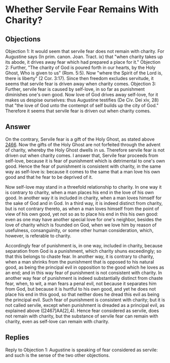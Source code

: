 # Whether Servile Fear Remains With Charity?
## Objections
Objection 1: It would seem that servile fear does not remain with charity. For Augustine says (In prim. canon. Joan. Tract. ix) that "when charity takes up its abode, it drives away fear which had prepared a place for it."
Objection 2: Further, "The charity of God is poured forth in our hearts, by the Holy Ghost, Who is given to us" (Rom. 5:5). Now "where the Spirit of the Lord is, there is liberty" (2 Cor. 3:17). Since then freedom excludes servitude, it seems that servile fear is driven away when charity comes.
Objection 3: Further, servile fear is caused by self-love, in so far as punishment diminishes one's own good. Now love of God drives away self-love, for it makes us despise ourselves: thus Augustine testifies (De Civ. Dei xiv, 28) that "the love of God unto the contempt of self builds up the city of God." Therefore it seems that servile fear is driven out when charity comes.
## Answer
On the contrary, Servile fear is a gift of the Holy Ghost, as stated above [2466](A[4]). Now the gifts of the Holy Ghost are not forfeited through the advent of charity, whereby the Holy Ghost dwells in us. Therefore servile fear is not driven out when charity comes.
I answer that, Servile fear proceeds from self-love, because it is fear of punishment which is detrimental to one's own good. Hence the fear of punishment is consistent with charity, in the same way as self-love is: because it comes to the same that a man love his own good and that he fear to be deprived of it.

Now self-love may stand in a threefold relationship to charity. In one way it is contrary to charity, when a man places his end in the love of his own good. In another way it is included in charity, when a man loves himself for the sake of God and in God. In a third way, it is indeed distinct from charity, but is not contrary thereto, as when a man loves himself from the point of view of his own good, yet not so as to place his end in this his own good: even as one may have another special love for one's neighbor, besides the love of charity which is founded on God, when we love him by reason of usefulness, consanguinity, or some other human consideration, which, however, is referable to charity.

Accordingly fear of punishment is, in one way, included in charity, because separation from God is a punishment, which charity shuns exceedingly; so that this belongs to chaste fear. In another way, it is contrary to charity, when a man shrinks from the punishment that is opposed to his natural good, as being the principal evil in opposition to the good which he loves as an end; and in this way fear of punishment is not consistent with charity. In another way fear of punishment is indeed substantially distinct from chaste fear, when, to wit, a man fears a penal evil, not because it separates him from God, but because it is hurtful to his own good, and yet he does not place his end in this good, so that neither does he dread this evil as being the principal evil. Such fear of punishment is consistent with charity; but it is not called servile, except when punishment is dreaded as a principal evil, as explained above ([2467]AA[2],4). Hence fear considered as servile, does not remain with charity, but the substance of servile fear can remain with charity, even as self-love can remain with charity.
## Replies
Reply to Objection 1: Augustine is speaking of fear considered as servile: and such is the sense of the two other objections.